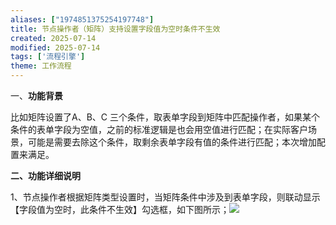 ```yaml
---
aliases: ["1974851375254197748"]
title: 节点操作者（矩阵）支持设置字段值为空时条件不生效
created: 2025-07-14
modified: 2025-07-14
tags: ['流程引擎']
theme: 工作流程
---
```


一、**功能背景**

比如矩阵设置了A、B、C 三个条件，取表单字段到矩阵中匹配操作者，如果某个条件的表单字段为空值，之前的标准逻辑是也会用空值进行匹配；在实际客户场景，可能是需要去除这个条件，取剩余表单字段有值的条件进行匹配；本次增加配置来满足。

**二、功能详细说明**

1、节点操作者根据矩阵类型设置时，当矩阵条件中涉及到表单字段，则联动显示【字段值为空时，此条件不生效】勾选框，如下图所示；![](https://myhelpdoc.oss-cn-heyuan.aliyuncs.com/mdimages/2ff3003ad194aa5c27ae7ec36718e503.jpg)


